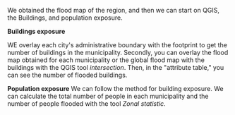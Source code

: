 We obtained the flood map of the region, and then we can start on QGIS, the Buildings, and population exposure.

**Buildings exposure**

WE overlay each city's administrative boundary with the footprint to get the number of buildings in the municipality. Secondly, you can overlay the flood map obtained for each municipality or the global flood map with the buildings with the QGIS tool *intersection*. Then, in the "attribute table," you can see the number of flooded buildings.

**Population exposure**
 We can follow the method for building exposure. We can calculate the total number of people in each municipality and the number of people flooded with the tool *Zonal statistic*.
